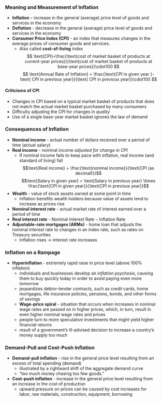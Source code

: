 ### Meaning and Measurement of Inflation
- **Inflation** *******-******* increase in the general (average) price level of goods and services in the economy
- **Deflation** - decrease in the general (average) price level of goods and services in the economy
- **Consumer Price Index (CPI)** - an index that measures changes in the average prices of consumer goods and services.
    - Also called **cost-of-living** index
 $$
    \text{CPI}=\frac{\text{cost of market basket of products at current-year prices}}{\text{cost of market basket of products at base-year prices}}\cdot100
    $$
$$
    \text{Annual Rate of Inflation} = \frac{\text{CPI in given year }-\text{ CPI in previous year}}{\text{ CPI in previous year}}\cdot100
    $$
#### Criticisms of CPI
- Changes in CPI based on a typical market basket of products that does not match the actual market basket purchased by many consumers
- Difficulty adjusting the CPI for changes in *quality*
- Use of a single base-year market basket ignores the law of demand
### Consequences of Inflation
- **Nominal income** - actual number of dollars received over a period of time (actual salary)
- **Real income** - nominal income *adjusted for change in CPI*
	- If nominal income fails to keep pace with inflation, real income (and standard of living) fall
$$\text{Real income} = \frac{\text{nominal income}}{\text{CPI (as decimal)}}$$
$$\text{Salary in given year} = \text{Salary in previous year} \times \frac{\text{CPI in given year}}{\text{CPI in previous year}}$$
- **Wealth** - value of stock assets owned at some point in time
	- Inflation benefits wealth holders because value of assets tend to increase as prices rise
- **Nominal interest rate** - actual market rate of interest earned over a period of time
- **Real interest rate** - $\text{Nominal Interest Rate}-\text{Inflation Rate}$
- **Adjustable-rate mortgages (ARMs)** - home loan that adjusts the nominal interest rate to changes in an index rate, such as rates on Treasury securities
	- Inflation rises $\rightarrow$ interest rate increases
### Inflation on a Rampage
- **Hyperinflation** - extremely rapid raise in price level (above 100% inflation)
	- individuals and businesses develop an *inflation psychosis*, causing them to buy quickly today in order to avoid paying even more tomorrow
	- jeopardizes debtor–lender contracts, such as credit cards, home mortgages, life insurance policies, pensions, bonds, and other forms of savings
	- **Wage-price spiral** -  situation that occurs when increases in nominal wage rates are passed on in higher prices, which, in turn, result in even higher nominal wage rates and prices
	- people turn to more speculative investments that might yield higher financial returns
	- result of a government’s ill-advised decision to increase a country’s money supply too much
### Demand-Pull and Cost-Push Inflation
- **Demand-pull inflation** - rise in the general price level resulting from an excess of total spending (demand)
	- illustrated by a rightward shift of the aggregate demand curve
	- “too much money chasing too few goods.”
- **Cost-push inflation** - increase in the general price level resulting from an increase in the cost of production
	- upward pressure on prices can be caused by cost increases for labor, raw materials, construction, equipment, borrowing